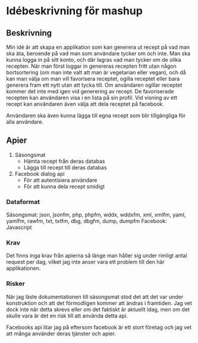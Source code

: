 # Idébeskrivning för mashup


## Beskrivning
Min idé är att skapa en applikation som kan generera ut recept på vad man ska äta, beroende på vad man som användare tycker om och inte. Man ska kunna logga in på sitt konto, och där lagras vad man tycker om de olika recepten. När man först loggar in genereras recepten fritt utan någon bortsortering (om man inte valt att man är vegetarian eller vegan), och då kan man välja om man vill favorisera receptet, ogilla receptet eller bara generera fram ett nytt utan att tycka till. 
Om användaren ogillar receptet kommer det inte med igen vid generering av recept. De favoriserade recepten kan användaren visa i en lista på sin profil. Vid visning av ett recept kan användaren även välja att dela receptet på facebook.

Användaren ska även kunna lägga till egna recept som blir tillgängliga för alla användare.


## Apier
1. Säsongsmat
	- Hämta recept från deras databas
	- Lägga till recept till deras databas
2. Facebook dialog api
	- För att autentisiera användare
	- För att kunna dela recept smidigt


### Dataformat
Säsongsmat:  json, jsonfm, php, phpfm, wddx, wddxfm, xml, xmlfm, yaml, yamlfm, rawfm, txt, txtfm, dbg, dbgfm, dump, dumpfm
Facebook: Javascript


### Krav
Det finns inga krav från apierna så länge man håller sig under rimligt antal request per dag, vilket jag inte anser vara ett problem till den här applikationen.


### Risker
När jag läste dokumentationen till säsongsmat stod det att det var under konstruktion och att det förmodligen kommer att ändras i framtiden. Jag vet dock inte när detta skrevs eller om det faktiskt är aktuellt idag, men om det skulle vara är det en risk till att använda detta api. 

Facebooks api litar jag på eftersom facebook är ett stort företag och jag vet att många använder deras tjänster och apier.